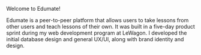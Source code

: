 Welcome to Edumate!

Edumate is a peer-to-peer platform that allows users to take lessons from other users and teach lessons of their own. It was built in a five-day product sprint during my web development program at LeWagon. I developed the initial database design and general UX/UI, along with brand identity and design. 
